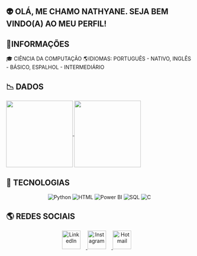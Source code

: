 ## 👽 OLÁ, ME CHAMO NATHYANE. SEJA BEM VINDO(A) AO MEU PERFIL!
## 📍INFORMAÇÕES
🎓 CIÊNCIA DA COMPUTAÇÃO
🌎IDIOMAS: PORTUGUÊS - NATIVO, INGLÊS - BÁSICO, ESPALHOL - INTERMEDIÁRIO

## 📉 DADOS
<a href="https://github.com/nathyaneoliveira/github-readme-stats">
  <img height=180 align="center" src="https://github-readme-stats.vercel.app/api?username=nathyaneoliveira&theme=neon" />
</a>
<a href="https://github.com/nathyaneoliveira/convoychat">
  <img height=180 align="center" src="https://github-readme-stats.vercel.app/api/top-langs?username=nathyaneoliveira&layout=compact&langs_count=8&theme=neon&card_width=220" />
</a>

## 🚀 TECNOLOGIAS
<p align="center">
  <img src="https://img.icons8.com/color/100/3776AB/python.png" title="Python"/>
  <img src="https://img.icons8.com/color/100/E34F26/html-5.png" title="HTML"/>
  <img src="https://img.icons8.com/color/100/F2C811/power-bi.png" title="Power BI"/>
  <img src="https://img.icons8.com/color/100/CC2927/database.png" title="SQL"/>
  <img src="https://img.icons8.com/color/100/00599C/c-programming.png" title="C"/>
</p>

## 🌎 REDES SOCIAIS
<p align="center">
  <a href="https://www.linkedin.com/in/nathyaneoliveira/" target="_blank">
    <img src="https://img.icons8.com/ios-filled/50/0077B5/linkedin.png" width="50" title="LinkedIn" style="margin-right: 15px;"/>
  </a>
  <a href="https://www.instagram.com/nathyaneoliveira/" target="_blank">
    <img src="https://img.icons8.com/ios-filled/50/E4405F/instagram.png" width="50" title="Instagram" style="margin-right: 15px;"/>
  </a>
  <a href="mailto:snathyaneoliveira@hotmail.com" target="_blank">
    <img src="https://img.icons8.com/ios-filled/50/0078D4/ms-outlook.png" width="50" title="Hotmail" style="margin-right: 15px;"/>
  </a>
</p>
